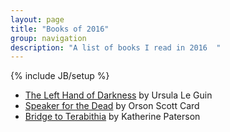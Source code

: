 ```yaml
---
layout: page
title: "Books of 2016"
group: navigation
description: "A list of books I read in 2016  "
---
```

{% include JB/setup %}

* [The Left Hand of Darkness]() by Ursula Le Guin
* [Speaker for the Dead]() by Orson Scott Card
* [Bridge to Terabithia]() by Katherine Paterson